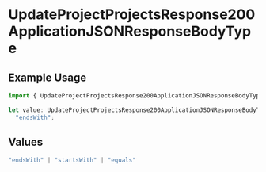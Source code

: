 # UpdateProjectProjectsResponse200ApplicationJSONResponseBodyType

## Example Usage

```typescript
import { UpdateProjectProjectsResponse200ApplicationJSONResponseBodyType } from "@vercel/sdk/models/updateprojectop.js";

let value: UpdateProjectProjectsResponse200ApplicationJSONResponseBodyType =
  "endsWith";
```

## Values

```typescript
"endsWith" | "startsWith" | "equals"
```